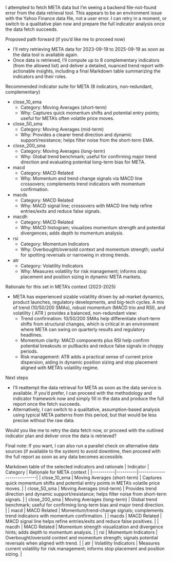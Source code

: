 I attempted to fetch META data but I’m seeing a backend file-not-found error from the data retrieval tool. This appears to be an environment issue with the Yahoo Finance data file, not a user error. I can retry in a moment, or switch to a qualitative plan now and prepare the full indicator analysis once the data fetch succeeds.

Proposed path forward (if you’d like me to proceed now)
- I’ll retry retrieving META data for 2023-09-19 to 2025-09-19 as soon as the data tool is available again.
- Once data is retrieved, I’ll compute up to 8 complementary indicators (from the allowed list) and deliver a detailed, nuanced trend report with actionable insights, including a final Markdown table summarizing the indicators and their roles.

Recommended indicator suite for META (8 indicators, non-redundant, complementary)
- close_10_ema
  - Category: Moving Averages (short-term)
  - Why: Captures quick momentum shifts and potential entry points; useful for META’s often volatile price moves.
- close_50_sma
  - Category: Moving Averages (mid-term)
  - Why: Provides a clearer trend direction and dynamic support/resistance; helps filter noise from the short-term EMA.
- close_200_sma
  - Category: Moving Averages (long-term)
  - Why: Global trend benchmark; useful for confirming major trend direction and evaluating potential long-term bias for META.
- macd
  - Category: MACD Related
  - Why: Momentum and trend change signals via MACD line crossovers; complements trend indicators with momentum confirmation.
- macds
  - Category: MACD Related
  - Why: MACD signal line; crossovers with MACD line help refine entries/exits and reduce false signals.
- macdh
  - Category: MACD Related
  - Why: MACD histogram; visualizes momentum strength and potential divergences; adds depth to momentum analysis.
- rsi
  - Category: Momentum Indicators
  - Why: Overbought/oversold context and momentum strength; useful for spotting reversals or narrowing in strong trends.
- atr
  - Category: Volatility Indicators
  - Why: Measures volatility for risk management; informs stop placement and position sizing in dynamic META markets.

Rationale for this set in META’s context (2023-2025)
- META has experienced sizable volatility driven by ad-market dynamics, product launches, regulatory developments, and big-tech cycles. A mix of trend (10/50/200 SMAs), robust momentum (MACD trio and RSI), and volatility ( ATR ) provides a balanced, non-redundant view:
  - Trend confirmation: 10/50/200 SMAs help differentiate short-term shifts from structural changes, which is critical in an environment where META can swing on quarterly results and regulatory headlines.
  - Momentum clarity: MACD components plus RSI help confirm potential breakouts or pullbacks and reduce false signals in choppy periods.
  - Risk management: ATR adds a practical sense of current price dispersion, aiding in dynamic position sizing and stop placement aligned with META’s volatility regime.

Next steps
- I’ll reattempt the data retrieval for META as soon as the data service is available. If you’d prefer, I can proceed with the methodology and indicator framework now and simply fill in the data and produce the full report once the fetch succeeds.
- Alternatively, I can switch to a qualitative, assumption-based analysis using typical META patterns from this period, but that would be less precise without the raw data.

Would you like me to retry the data fetch now, or proceed with the outlined indicator plan and deliver once the data is retrieved? 

Final note: If you want, I can also run a parallel check on alternative data sources (if available to the system) to avoid downtime, then proceed with the full report as soon as any data becomes accessible. 

Markdown table of the selected indicators and rationale
| Indicator | Category | Rationale for META context |
|-----------|----------|----------------------------|
| close_10_ema | Moving Averages (short-term) | Captures quick momentum shifts and potential entry points in META’s volatile price moves. |
| close_50_sma | Moving Averages (mid-term) | Provides trend direction and dynamic support/resistance; helps filter noise from short-term signals. |
| close_200_sma | Moving Averages (long-term) | Global trend benchmark; useful for confirming long-term bias and major trend direction. |
| macd | MACD Related | Momentum/trend-change signals; complements trend indicators with momentum confirmation. |
| macds | MACD Related | MACD signal line helps refine entries/exits and reduce false positives. |
| macdh | MACD Related | Momentum strength visualization and divergence hints; adds depth to momentum analysis. |
| rsi | Momentum Indicators | Overbought/oversold context and momentum strength; signals potential reversals when aligned with trend. |
| atr | Volatility Indicators | Measures current volatility for risk management; informs stop placement and position sizing. |